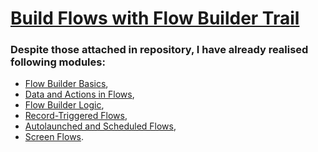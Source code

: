 # [Build Flows with Flow Builder Trail](https://trailhead.salesforce.com/content/learn/trails/build-flows-with-flow-builder)

### Despite those attached in repository, I have already realised following modules:
* [Flow Builder Basics](https://trailhead.salesforce.com/content/learn/modules/flow-basics?trail_id=build-flows-with-flow-builder),
* [Data and Actions in Flows](https://trailhead.salesforce.com/content/learn/modules/data-and-actions-in-flows?trail_id=build-flows-with-flow-builder),
* [Flow Builder Logic](https://trailhead.salesforce.com/content/learn/modules/flow-build-logic?trail_id=build-flows-with-flow-builder),
* [Record-Triggered Flows](https://trailhead.salesforce.com/content/learn/modules/record-triggered-flows?trail_id=build-flows-with-flow-builder),
* [Autolaunched and Scheduled Flows](https://trailhead.salesforce.com/content/learn/modules/autolaunched-scheduled-flows?trail_id=build-flows-with-flow-builder),
* [Screen Flows](https://trailhead.salesforce.com/content/learn/modules/screen-flows?trail_id=build-flows-with-flow-builder).
